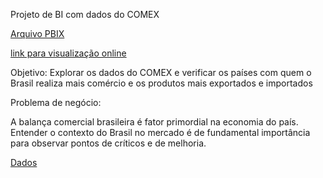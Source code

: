 Projeto de BI com dados do COMEX

[Arquivo PBIX](https://1drv.ms/u/s!AmOCIYdVhZGmhPZPQtuWhn40VEtXtw?e=FhKGrS)

[link para visualização online](https://app.powerbi.com/view?r=eyJrIjoiZTdmNjU2MTYtZWY2My00ZThlLWJkNmUtNGU1NmY0ZDU3YzQ3IiwidCI6Ijk5N2I2Y2U2LTFlNTktNDJhNC1hNWMwLWNjZDQ0MmMwYmZmNSJ9)

Objetivo: Explorar os dados do COMEX e verificar os países com quem o Brasil realiza mais comércio e os produtos mais exportados e importados

Problema de negócio:

A balança comercial brasileira é fator primordial na economia do país. Entender o contexto do Brasil no mercado é de fundamental importância para observar pontos de críticos e de melhoria.


[Dados](https://www.gov.br/mdic/pt-br/assuntos/comercio-exterior/estatisticas/base-de-dados-bruta)


